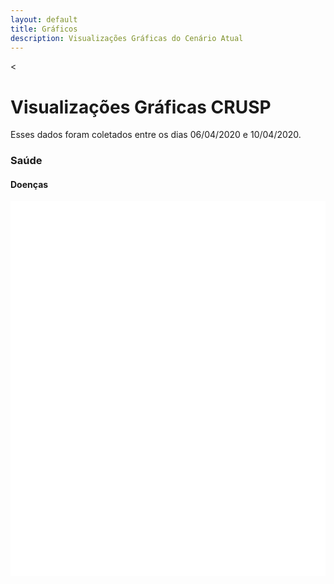 ```yaml
---
layout: default
title: Gráficos
description: Visualizações Gráficas do Cenário Atual
---
```


<
# Visualizações Gráficas CRUSP
<p>Esses dados foram coletados entre os dias 06/04/2020 e 10/04/2020.</p>
<h3>Saúde</h3>
<h4>Doenças</h4>
<div class='row' style="display: flex">
    <div class='column'>
        <iframe src='\dados\2020\graficos\doencas_cronicas.html' frameborder="0" width="100%" height="600px" allign="middle"></iframe>
    </div>
    <div class='column'>
        <iframe src='\dados\2020\graficos\doenca_cardiaca.html' frameborder="0" width="100%" height="600px" allign="middle"></iframe>
    </div>
<div>